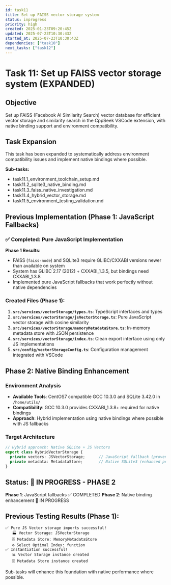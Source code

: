 ```yaml
---
id: task11
title: Set up FAISS vector storage system
status: inprogress
priority: high
created: 2025-01-23T09:20:45Z
updated: 2025-07-23T10:30:43Z
started_at: 2025-07-23T10:30:43Z
dependencies: ["task10"]
next_tasks: ["task12"]
---
```


# Task 11: Set up FAISS vector storage system (EXPANDED)

## Objective
Set up FAISS (Facebook AI Similarity Search) vector database for efficient vector storage and similarity search in the CppSeek VSCode extension, with native binding support and environment compatibility.

## Task Expansion

This task has been expanded to systematically address environment compatibility issues and implement native bindings where possible. 

**Sub-tasks:**
- task11.1_environment_toolchain_setup.md
- task11.2_sqlite3_native_binding.md  
- task11.3_faiss_native_investigation.md
- task11.4_hybrid_vector_storage.md
- task11.5_environment_testing_validation.md

## Previous Implementation (Phase 1: JavaScript Fallbacks)

### ✅ **Completed: Pure JavaScript Implementation**

**Phase 1 Results**: 
- FAISS (`faiss-node`) and SQLite3 require GLIBC/CXXABI versions newer than available on system
- System has GLIBC 2.17 (2012) + CXXABI_1.3.5, but bindings need CXXABI_1.3.8
- Implemented pure JavaScript fallbacks that work perfectly without native dependencies

### Created Files (Phase 1):
1. **`src/services/vectorStorage/types.ts`**: TypeScript interfaces and types
2. **`src/services/vectorStorage/jsVectorStorage.ts`**: Pure JavaScript vector storage with cosine similarity
3. **`src/services/vectorStorage/memoryMetadataStore.ts`**: In-memory metadata store with JSON persistence
4. **`src/services/vectorStorage/index.ts`**: Clean export interface using only JS implementations
5. **`src/config/vectorStorageConfig.ts`**: Configuration management integrated with VSCode

## Phase 2: Native Binding Enhancement

### Environment Analysis
- **Available Tools**: CentOS7 compatible GCC 10.3.0 and SQLite 3.42.0 in `/home/utils/`
- **Compatibility**: GCC 10.3.0 provides CXXABI_1.3.8+ required for native bindings
- **Approach**: Hybrid implementation using native bindings where possible with JS fallbacks

### Target Architecture
```typescript
// Hybrid approach: Native SQLite + JS Vectors
export class HybridVectorStorage {
  private vectors: JSVectorStorage;      // JavaScript fallback (proven)
  private metadata: MetadataStore;       // Native SQLite3 (enhanced performance)
}
```

## Status: 🔄 IN PROGRESS - PHASE 2

**Phase 1**: JavaScript fallbacks ✅ COMPLETED
**Phase 2**: Native binding enhancement 🔄 IN PROGRESS

## Previous Testing Results (Phase 1):
```
✅ Pure JS Vector storage imports successful!
   🏭 Vector Storage: JSVectorStorage
   🗄️ Metadata Store: MemoryMetadataStore
   ⚙️ Select Optimal Index: function
✅ Instantiation successful!
   📊 Vector Storage instance created
   🗄️ Metadata Store instance created
```

Sub-tasks will enhance this foundation with native performance where possible.
